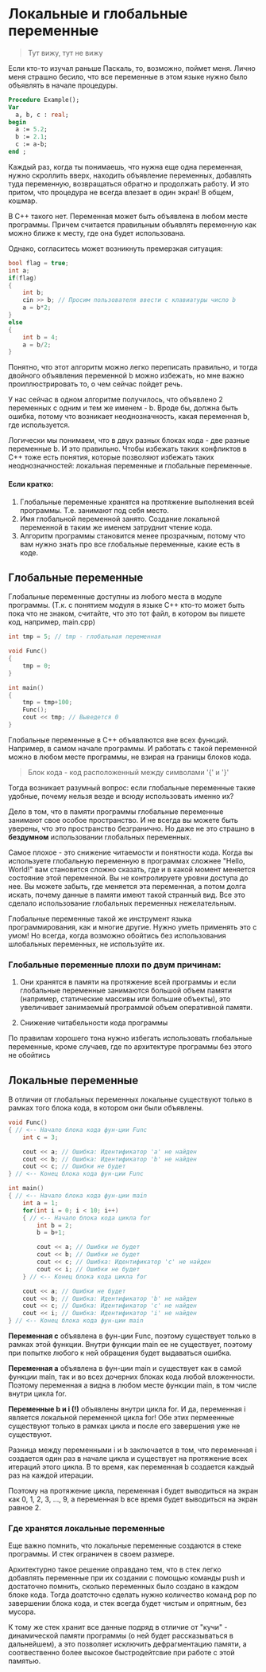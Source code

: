 # Локальные и глобальные переменные

> Тут вижу, тут не вижу

Если кто-то изучал раньше Паскаль, то, возможно, поймет меня. Лично меня страшно бесило, что все переменные в этом языке нужно было объявлять в начале процедуры.

```pascal
Procedure Example();
Var
  a, b, c : real;
begin
  a := 5.2;
  b := 2.1;
  c := a-b;
end ;
```

Каждый раз, когда ты понимаешь, что нужна еще одна переменная, нужно скроллить вверх, находить объявление переменных, добавлять туда переменную, возвращаться обратно и продолжать работу. И это притом, что процедура не всегда влезает в один экран! В общем, кошмар.

В С++ такого нет. Переменная может быть объявлена в любом месте программы. Причем считается правильным объявлять переменную как можно ближе к месту, где она будет использована.

Однако, согласитесь может возникнуть премерзкая ситуация:

```c++
bool flag = true;
int a;
if(flag)
{	
	int b;
	cin >> b; // Просим пользователя ввести с клавиатуры число b
	a = b*2;
}
else
{
	int b = 4;
	a = b/2;
}
```

Понятно, что этот алгоритм можно легко переписать правильно, и тогда двойного объявления переменной b можно избежать, но мне важно проиллюстрировать то, о чем сейчас пойдет речь.

У нас сейчас в одном алгоритме получилось, что объявлено 2 переменных с одним и тем же именем - b. Вроде бы, должна быть ошибка, потому что возникает неоднозначность, какая переменная b, где используется.

Логически мы понимаем, что в двух разных блоках кода - две разные переменные b. И это правильно. Чтобы избежать таких конфликтов в С++ тоже есть понятия, которые позволяют избежать таких неоднозначностей: локальная переменные и глобальные переменные.

#### Если кратко:
1. Глобальные переменные хранятся на протяжение выполнения всей программы. Т.е. занимают под себя место. 
2. Имя глобальной переменной занято. Создание локальной переменной в таким же именем затруднит чтение кода.
3. Алгоритм программы становится менее прозрачным, потому что вам нужно знать про все глобальные переменные, какие есть в коде.

## Глобальные переменные

Глобальные переменные доступны из любого места в модуле программы. (Т.к. с понятием модуля в языке С++ кто-то может быть пока что не знаком, считайте, что это тот файл, в котором вы пишете код, например, main.cpp)

```c++
int tmp = 5; // tmp - глобальная переменная

void Func()
{
	tmp = 0;
}

int main()
{
	tmp = tmp+100;
	Func();
	cout << tmp; // Выведется 0
}
```

Глобальные переменные в С++ объявляются вне всех функций. Например, в самом начале программы. И работать с такой переменной можно в любом месте программы, не взирая на границы блоков кода.

> Блок кода - код расположенный между символами '{' и '}'

Тогда возникает разумный вопрос: если глобальные переменные такие удобные, почему нельзя везде и всюду использовать именно их?

Дело в том, что в памяти программы глобальные переменные занимают свое особое пространство. И не всегда вы можете быть уверены, что это пространство безгранично. Но даже не это страшно в **бездумном** использовании глобальных переменных.

Самое плохое - это снижение читаемости и понятности кода. Когда вы используете глобальную переменную в программах сложнее "Hello, World!" вам становится сложно сказать, где и в какой момент меняется состояние этой переменной. Вы не контролируете уровни доступа до нее. Вы можете забыть, где меняется эта переменная, а потом долга искать, почему данные в памяти имеют такой странный вид. Все это сделало использование глобальных переменных нежелательным.

Глобальные переменные такой же инструмент языка программирования, как и многие другие. Нужно уметь применять это с умом! Но всегда, когда возможно обойтись без использования шлобальных переменных, не используйте их.

### Глобальные переменные плохи по двум причинам:

1. Они хранятся в памяти на протяжение всей программы и если глобальные переменные занимаются большой объем памяти (например, статические массивы или большие объекты), это увеличивает занимаемый программой объем оперативной памяти.

2. Снижение читабельности кода программы


По правилам хорошего тона нужно избегать использовать глобальные переменные, кроме случаев, где по архитектуре программы без этого не обойтись

## Локальные переменные

В отличии от глобальных переменных локальные существуют только в рамках того блока кода, в котором они были объявлены.

```c++
void Func()
{ // <-- Начало блока кода фун-ции Func
	int c = 3;

	cout << a; // Ошибка: Идентификатор 'а' не найден
	cout << b; // Ошибка: Идентификатор 'b' не найден
	cout << c; // Ошибки не будет
} // <-- Конец блока кода фун-ции Func

int main()
{ // <-- Начало блока кода фун-ции main
	int a = 1;
	for(int i = 0; i < 10; i++)
	{ // <-- Начало блока кода цикла for
		int b = 2;
		b = b+1;

		cout << a; // Ошибки не будет
		cout << b; // Ошибки не будет
		cout << c; // Ошибка: Идентификатор 'с' не найден
		cout << i; // Ошибки не будет
	} // <-- Конец блока кода цикла for

	cout << a; // Ошибки не будет
	cout << b; // Ошибка: Идентификатор 'b' не найден
	cout << c; // Ошибка: Идентификатор 'с' не найден
	cout << i; // Ошибка: Идентификатор 'i' не найден
} // <-- Конец блока кода фун-ции main
```

**Переменная c** объявлена в фун-ции Func, поэтому существует только в рамках этой функции. Внутри функции main ее не существует, поэтому при попытке любого к ней обращения будет выдаваться ошибка.

**Переменная а** объявлена в фун-ции main и существует как в самой функции main, так и во всех дочерних блоках кода любой вложенности. Поэтому переменная а видна в любом месте функции main, в том числе внутри цикла for.

**Переменные b и i (!)** объявлены внутри цикла for. И да, переменная i является локальной переменной цикла for! Обе этих пермеенные существуют только в рамках цикла и после его завершения уже не существуют.

Разница между переменными i и b заключается в том, что переменная i создается один раз в начале цикла и существует на протяжение всех итераций этого цикла. В то время, как переменная b создается каждый раз на каждой итерации.

Поэтому на протяжение цикла, переменная i будет выводиться на экран как 0, 1, 2, 3, ..., 9, а переменная b все время будет выводиться на экран равное 2.

### Где хранятся локальные переменные

Еще важно помнить, что локальные переменные создаются в стеке программы. И стек ограничен в своем размере.

Архитектурно такое решение оправдано тем, что в стек легко добавлять переменные при их создании с помощью команды push и достаточно помнить, сколько переменных было создано в каждом блоке кода. Тогда доатсточно сделать нужно количество команд pop по завершении блока кода, и стек всегда будет чистым и опрятным, без мусора.

К тому же стек хранит все данные подряд в отличие от "кучи" - динамической памяти программы (о ней будет рассказываться в дальнейшем), а это позволяет исключить дефрагментацию памяти, а соотвественно более высокое быстродейтсвие при работе с этой памятью.
